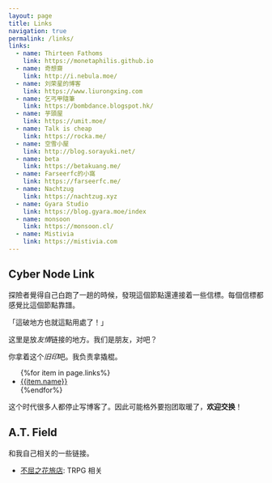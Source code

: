 ```yaml
---
layout: page
title: Links
navigation: true
permalink: /links/
links:
  - name: Thirteen Fathoms
    link: https://monetaphilis.github.io
  - name: 奇想齋
    link: http://i.nebula.moe/
  - name: 刘荣星的博客
    link: https://www.liurongxing.com
  - name: 乞丐甲隨筆
    link: https://bombdance.blogspot.hk/
  - name: 芋頭屋
    link: https://umit.moe/
  - name: Talk is cheap
    link: https://rocka.me/
  - name: 空雪小屋
    link: http://blog.sorayuki.net/
  - name: beta
    link: https://betakuang.me/
  - name: Farseerfc的小窩
    link: https://farseerfc.me/
  - name: Nachtzug
    link: https://nachtzug.xyz
  - name: Gyara Studio
    link: https://blog.gyara.moe/index
  - name: monsoon
    link: https://monsoon.cl/
  - name: Mistivia
    link: https://mistivia.com
---
```


## Cyber Node Link

<aside class="gamemaster">
<p>探險者覺得自己白跑了一趟的時候，發現這個節點還連接着一些信標。每個信標都感覺比這個節點靠譜。</p>

<p>「這破地方也就這點用處了！」</p>
</aside>

这里是放*友情*链接的地方。我们是朋友，对吧？

你拿着这个*旧印*吧。我负责拿撬棍。

<ul class="friendship-links">
{%for item in page.links%}
  <li><a href="{{item.link}}">{{item.name}}</a></li>
{%endfor%}
</ul>

这个时代很多人都停止写博客了。因此可能格外要抱团取暖了，**欢迎交换**！

## A.T. Field

和我自己相关的一些链接。

- [不屈之花旅店](https://paotuan.space/): TRPG 相关
